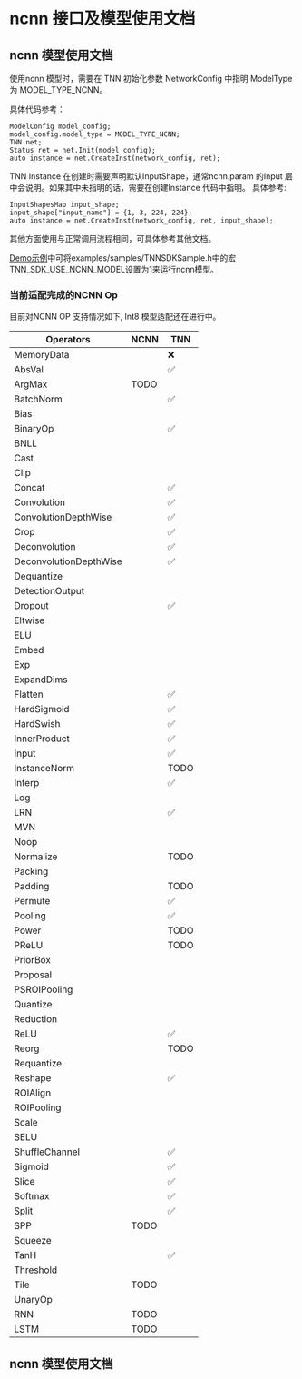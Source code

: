 
# ncnn 接口及模型使用文档

## ncnn 模型使用文档

使用ncnn 模型时，需要在 TNN 初始化参数 NetworkConfig 中指明 ModelType 为 MODEL_TYPE_NCNN。

具体代码参考：
    
    ModelConfig model_config;
    model_config.model_type = MODEL_TYPE_NCNN;
    TNN net;
    Status ret = net.Init(model_config);
    auto instance = net.CreateInst(network_config, ret);

TNN Instance 在创建时需要声明默认InputShape，通常ncnn.param 的Input 层中会说明。如果其中未指明的话，需要在创建Instance 代码中指明。
具体参考: 

    InputShapesMap input_shape;
    input_shape["input_name"] = {1, 3, 224, 224};
    auto instance = net.CreateInst(network_config, ret, input_shape);

其他方面使用与正常调用流程相同，可具体参考其他文档。

[Demo示例](demo.md)中可将examples/samples/TNNSDKSample.h中的宏TNN_SDK_USE_NCNN_MODEL设置为1来运行ncnn模型。



### 当前适配完成的NCNN Op

目前对NCNN OP 支持情况如下, Int8 模型适配还在进行中。

| Operators                  |    NCNN   |   TNN   |
|----------------------------|-----------|---------|
|MemoryData                  |           |    ❌     |
|AbsVal                      |           |    ✅     |
|ArgMax                      | TODO      |         |
|BatchNorm                   |           |    ✅     |
|Bias                        |           |         |
|BinaryOp                    |           |    ✅     |
|BNLL                        |           |         |
|Cast                        |           |         |
|Clip                        |           |         |
|Concat                      |           |    ✅     |
|Convolution                 |           |    ✅     |
|ConvolutionDepthWise        |           |    ✅     |
|Crop                        |           |    ✅     |
|Deconvolution               |           |    ✅     |
|DeconvolutionDepthWise      |           |    ✅     |
|Dequantize                  |           |         |
|DetectionOutput             |           |         |
|Dropout                     |           |    ✅     |
|Eltwise                     |           |         |
|ELU                         |           |         |
|Embed                       |           |         |
|Exp                         |           |         |
|ExpandDims                  |           |         |
|Flatten                     |           |    ✅     |
|HardSigmoid                 |           |    ✅     |
|HardSwish                   |           |    ✅     |
|InnerProduct                |           |    ✅     |
|Input                       |           |    ✅     |
|InstanceNorm                |           |    TODO     |
|Interp                      |           |    ✅     |
|Log                         |           |         |
|LRN                         |           |    ✅     |
|MVN                         |           |         |
|Noop                        |           |         |
|Normalize                   |           |    TODO    |
|Packing                     |           |         |
|Padding                     |           |    TODO     |
|Permute                     |           |    ✅     |
|Pooling                     |           |    ✅     |
|Power                       |           |    TODO     |
|PReLU                       |           |    TODO     |
|PriorBox                    |           |         |
|Proposal                    |           |         |
|PSROIPooling                |           |         |
|Quantize                    |           |         |
|Reduction                   |           |         |
|ReLU                        |           |    ✅     |
|Reorg                       |           |    TODO     |
|Requantize                  |           |         |
|Reshape                     |           |    ✅     |
|ROIAlign                    |           |         |
|ROIPooling                  |           |         |
|Scale                       |           |         |
|SELU                        |           |         |
|ShuffleChannel              |           |    ✅     |
|Sigmoid                     |           |    ✅     |
|Slice                       |           |    ✅     |
|Softmax                     |           |    ✅     |
|Split                       |           |    ✅     |
|SPP                         | TODO      |         |
|Squeeze                     |           |         |
|TanH                        |           |    ✅     |
|Threshold                   |           |         |
|Tile                        | TODO      |         |
|UnaryOp                     |           |         |
|RNN                         | TODO      |         |
|LSTM                        | TODO      |         |


## ncnn 模型使用文档

